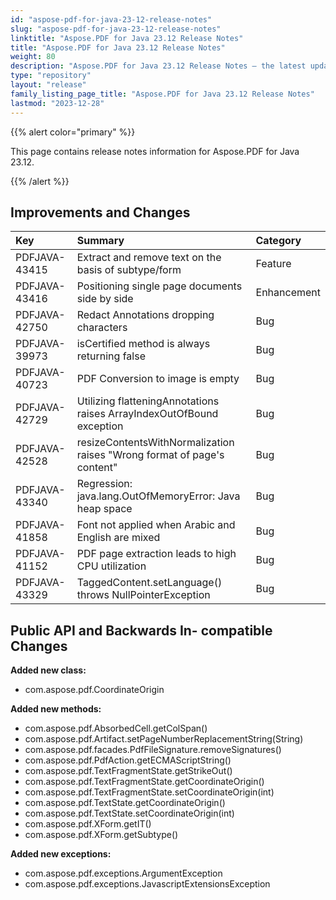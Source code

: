 ```yaml
---
id: "aspose-pdf-for-java-23-12-release-notes"
slug: "aspose-pdf-for-java-23-12-release-notes"
linktitle: "Aspose.PDF for Java 23.12 Release Notes"
title: "Aspose.PDF for Java 23.12 Release Notes"
weight: 80
description: "Aspose.PDF for Java 23.12 Release Notes – the latest updates and fixes."
type: "repository"
layout: "release"
family_listing_page_title: "Aspose.PDF for Java 23.12 Release Notes"
lastmod: "2023-12-28"
---
```


{{% alert color="primary" %}}

This page contains release notes information for Aspose.PDF for Java 23.12.

{{% /alert %}}
## **Improvements and Changes**

|**Key**|**Summary**|**Category**|
| :- | :- | :- |
|PDFJAVA-43415|Extract and remove text on the basis of subtype/form|Feature|
|PDFJAVA-43416|Positioning single page documents side by side|Enhancement|
|PDFJAVA-42750|Redact Annotations dropping characters|Bug|
|PDFJAVA-39973|isCertified method is always returning false|Bug|
|PDFJAVA-40723|PDF Conversion to image is empty|Bug|
|PDFJAVA-42729|Utilizing flatteningAnnotations raises ArrayIndexOutOfBound exception|Bug|
|PDFJAVA-42528|resizeContentsWithNormalization raises "Wrong format of page's content"|Bug|
|PDFJAVA-43340|Regression: java.lang.OutOfMemoryError: Java heap space|Bug|
|PDFJAVA-41858|Font not applied when Arabic and English are mixed|Bug|
|PDFJAVA-41152|PDF page extraction leads to high CPU utilization|Bug|
|PDFJAVA-43329|TaggedContent.setLanguage() throws NullPointerException|Bug|


## **Public API and Backwards In- compatible Changes**

**Added new class:** 

- com.aspose.pdf.CoordinateOrigin

**Added new methods:**

- com.aspose.pdf.AbsorbedCell.getColSpan()
- com.aspose.pdf.Artifact.setPageNumberReplacementString(String)
- com.aspose.pdf.facades.PdfFileSignature.removeSignatures()
- com.aspose.pdf.PdfAction.getECMAScriptString()
- com.aspose.pdf.TextFragmentState.getStrikeOut()
- com.aspose.pdf.TextFragmentState.getCoordinateOrigin()
- com.aspose.pdf.TextFragmentState.setCoordinateOrigin(int)
- com.aspose.pdf.TextState.getCoordinateOrigin()
- com.aspose.pdf.TextState.setCoordinateOrigin(int)
- com.aspose.pdf.XForm.getIT()
- com.aspose.pdf.XForm.getSubtype()

**Added new exceptions:**

- com.aspose.pdf.exceptions.ArgumentException
- com.aspose.pdf.exceptions.JavascriptExtensionsException










